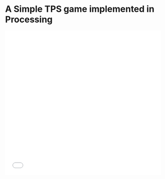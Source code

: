 # A Simple TPS game implemented in Processing

<iframe width="100%" height="468" src="[https://www.youtube.com/embed/5gIf0_xpFPI?si=N1WTorLKL0uwLsU_](https://drive.google.com/file/d/1fTGMvoWYuGun6H_rlaXth3SS9zC-DuY2/view?usp=sharing)" title="Demo Video" frameborder="0" allowfullscreen></iframe>
